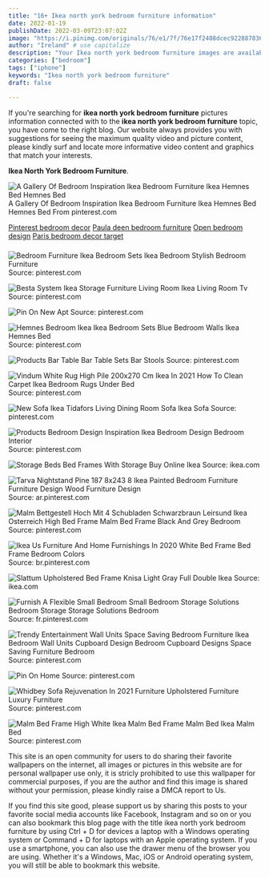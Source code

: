 ```yaml
---
title: "16+ Ikea north york bedroom furniture information"
date: 2022-01-19
publishDate: 2022-03-09T23:07:02Z
image: "https://i.pinimg.com/originals/76/e1/7f/76e17f2408dcec922887836272fd7d3d.jpg"
author: "Ireland" # use capitalize
description: "Your Ikea north york bedroom furniture images are available in this site. Ikea north york bedroom furniture are a topic that is being searched for and liked by netizens now. You can Download the Ikea north york bedroom furniture files here. Find and Download all royalty-free photos."
categories: ["bedroom"]
tags: ["iphone"]
keywords: "Ikea north york bedroom furniture"
draft: false

---
```


If you're searching for **ikea north york bedroom furniture** pictures information connected with to the **ikea north york bedroom furniture** topic, you have come to the right  blog.  Our website always  provides you with  suggestions  for seeing  the maximum  quality video and picture  content, please kindly surf and locate more informative video content and graphics  that match your interests.

**Ikea North York Bedroom Furniture**. 

![A Gallery Of Bedroom Inspiration Ikea Bedroom Furniture Ikea Hemnes Bed Hemnes Bed](https://i.pinimg.com/originals/76/8b/77/768b77e6712bc370b777f77fd9fc2634.jpg "A Gallery Of Bedroom Inspiration Ikea Bedroom Furniture Ikea Hemnes Bed Hemnes Bed")
A Gallery Of Bedroom Inspiration Ikea Bedroom Furniture Ikea Hemnes Bed Hemnes Bed From pinterest.com

[Pinterest bedroom decor](/pinterest-bedroom-decor/)
[Paula deen bedroom furniture](/paula-deen-bedroom-furniture/)
[Open bedroom design](/open-bedroom-design/)
[Paris bedroom decor target](/paris-bedroom-decor-target/)



### 

 


![Bedroom Furniture Ikea Bedroom Sets Ikea Bedroom Stylish Bedroom Furniture](https://i.pinimg.com/originals/70/a1/f7/70a1f7d54908c1e83d49c2aa9eb86ac8.jpg "Bedroom Furniture Ikea Bedroom Sets Ikea Bedroom Stylish Bedroom Furniture")
Source: pinterest.com

 

![Besta System Ikea Storage Furniture Living Room Ikea Living Room Tv](https://i.pinimg.com/736x/cd/5c/10/cd5c106137944c0321027c4addcc8538.jpg "Besta System Ikea Storage Furniture Living Room Ikea Living Room Tv")
Source: pinterest.com

 

![Pin On New Apt](https://i.pinimg.com/originals/0a/9c/9e/0a9c9e0bf6ec7e5651acb2aa1541f8e9.jpg "Pin On New Apt")
Source: pinterest.com

 

![Hemnes Bedroom Ikea Ikea Bedroom Sets Blue Bedroom Walls Ikea Hemnes Bed](https://i.pinimg.com/originals/b2/c4/4e/b2c44e2e5133b72ffffa8969bbf29461.jpg "Hemnes Bedroom Ikea Ikea Bedroom Sets Blue Bedroom Walls Ikea Hemnes Bed")
Source: pinterest.com

 

![Products Bar Table Bar Table Sets Bar Stools](https://i.pinimg.com/736x/40/67/fe/4067fedcc463d5951f249fac9bc39aee.jpg "Products Bar Table Bar Table Sets Bar Stools")
Source: pinterest.com

 

![Vindum White Rug High Pile 200x270 Cm Ikea In 2021 How To Clean Carpet Ikea Bedroom Rugs Under Bed](https://i.pinimg.com/736x/87/c1/74/87c1742f314c635e1f9fa7ea60f4203d.jpg "Vindum White Rug High Pile 200x270 Cm Ikea In 2021 How To Clean Carpet Ikea Bedroom Rugs Under Bed")
Source: pinterest.com

 

![New Sofa Ikea Tidafors Living Dining Room Sofa Ikea Sofa](https://i.pinimg.com/originals/0a/c0/cb/0ac0cb1332a56ffef34cce91379c688e.jpg "New Sofa Ikea Tidafors Living Dining Room Sofa Ikea Sofa")
Source: pinterest.com

 

![Products Bedroom Design Inspiration Ikea Bedroom Design Bedroom Interior](https://i.pinimg.com/originals/c9/19/92/c91992daa1d176f0ecff2b5ba709ead2.jpg "Products Bedroom Design Inspiration Ikea Bedroom Design Bedroom Interior")
Source: pinterest.com

 

![Storage Beds Bed Frames With Storage Buy Online Ikea](https://shop.static.ingka.ikea.com/revamp/beds-with-storage_25205.jpg "Storage Beds Bed Frames With Storage Buy Online Ikea")
Source: ikea.com

 

![Tarva Nightstand Pine 187 8x243 8 Ikea Painted Bedroom Furniture Furniture Design Wood Furniture Design](https://i.pinimg.com/originals/59/a8/f8/59a8f8a3e025d05e20c4447e57449d07.jpg "Tarva Nightstand Pine 187 8x243 8 Ikea Painted Bedroom Furniture Furniture Design Wood Furniture Design")
Source: ar.pinterest.com

 

![Malm Bettgestell Hoch Mit 4 Schubladen Schwarzbraun Leirsund Ikea Osterreich High Bed Frame Malm Bed Frame Black And Grey Bedroom](https://i.pinimg.com/originals/da/03/4b/da034bc4caaf5825a55fe3a721a06523.jpg "Malm Bettgestell Hoch Mit 4 Schubladen Schwarzbraun Leirsund Ikea Osterreich High Bed Frame Malm Bed Frame Black And Grey Bedroom")
Source: pinterest.com

 

![Ikea Us Furniture And Home Furnishings In 2020 White Bed Frame Bed Frame Bedroom Colors](https://i.pinimg.com/originals/33/81/b7/3381b750860916089570558576e09e1b.jpg "Ikea Us Furniture And Home Furnishings In 2020 White Bed Frame Bed Frame Bedroom Colors")
Source: br.pinterest.com

 

![Slattum Upholstered Bed Frame Knisa Light Gray Full Double Ikea](https://www.ikea.com/ca/en/images/products/slattum-upholstered-bed-frame-knisa-light-gray__0800854_ph163486_s5.jpg?f=s "Slattum Upholstered Bed Frame Knisa Light Gray Full Double Ikea")
Source: ikea.com

 

![Furnish A Flexible Small Bedroom Small Bedroom Storage Solutions Bedroom Storage Storage Solutions Bedroom](https://i.pinimg.com/564x/b1/35/8e/b1358e3da2696d3edba7c8edcf10f0d6.jpg "Furnish A Flexible Small Bedroom Small Bedroom Storage Solutions Bedroom Storage Storage Solutions Bedroom")
Source: fr.pinterest.com

 

![Trendy Entertainment Wall Units Space Saving Bedroom Furniture Ikea Bedroom Wall Units Cupboard Design Bedroom Cupboard Designs Space Saving Furniture Bedroom](https://i.pinimg.com/originals/e5/72/ff/e572ff955eb8d3ee2b300f0ef4bb1459.jpg "Trendy Entertainment Wall Units Space Saving Bedroom Furniture Ikea Bedroom Wall Units Cupboard Design Bedroom Cupboard Designs Space Saving Furniture Bedroom")
Source: pinterest.com

 

![Pin On Home](https://i.pinimg.com/736x/f9/26/31/f92631d55c047985ab59fdbbb91b865e.jpg "Pin On Home")
Source: pinterest.com

 

![Whidbey Sofa Rejuvenation In 2021 Furniture Upholstered Furniture Luxury Furniture](https://i.pinimg.com/originals/64/be/c6/64bec60252a83632d276ba139538c350.jpg "Whidbey Sofa Rejuvenation In 2021 Furniture Upholstered Furniture Luxury Furniture")
Source: pinterest.com

 

![Malm Bed Frame High White Ikea Malm Bed Frame Malm Bed Ikea Malm Bed](https://i.pinimg.com/originals/76/e1/7f/76e17f2408dcec922887836272fd7d3d.jpg "Malm Bed Frame High White Ikea Malm Bed Frame Malm Bed Ikea Malm Bed")
Source: pinterest.com

 

This site is an open community for users to do sharing their favorite wallpapers on the internet, all images or pictures in this website are for personal wallpaper use only, it is stricly prohibited to use this wallpaper for commercial purposes, if you are the author and find this image is shared without your permission, please kindly raise a DMCA report to Us.

If you find this site good, please support us by sharing this posts to your favorite social media accounts like Facebook, Instagram and so on or you can also bookmark this blog page with the title ikea north york bedroom furniture by using Ctrl + D for devices a laptop with a Windows operating system or Command + D for laptops with an Apple operating system. If you use a smartphone, you can also use the drawer menu of the browser you are using. Whether it's a Windows, Mac, iOS or Android operating system, you will still be able to bookmark this website.
